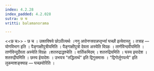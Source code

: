 ```yaml
---
index: 4.2.28
index_padded: 4.2.028
sutra: छ च
vritti: balamanorama

---
```

<<छ च>> - छ च । उक्तविषये छोऽपीत्यर्थः ।ननु अपोनप्त्रपान्नप्तृभ्यां॑ घच्छौ इत्येवास्तु । तत्राह — योगविभाग इति । पैङ्गाक्षीपुत्रीयमिति । पैङ्गाक्षीपुत्रो देवता अस्येति विग्रहः । तार्णविन्दवीयमिति । तार्णविन्दुर्देवता अस्येति विग्रहः ।शतरुद्राद्धश्चेति । वार्तिकमिदम् । शतरुद्रियमिति । घस्य इयादेश । शतरुद्रीयमिति । छस्य ईयादेशः । उभयत्र "तद्धितार्थ" इति द्विगुसमासः । "द्विगोर्लुगपत्ये" इति लुकमाशङ्क्याह — घच्छयोरिति । 